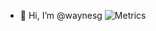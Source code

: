 - 👋 Hi, I’m @waynesg
![Metrics](https://metrics.lecoq.io/waynesg?template=classic&isocalendar=1&gists=1&followup=1&languages=1&introduction=1&isocalendar.duration=half-year&languages.limit=8&languages.sections=most-used&languages.colors=github&languages.threshold=0%25&languages.indepth=false&languages.analysis.timeout=15&languages.categories=markup%2C%20programming&languages.recent.categories=markup%2C%20programming&languages.recent.load=300&languages.recent.days=14&introduction.title=true&followup.sections=repositories&config.timezone=Asia%2FShanghai)
